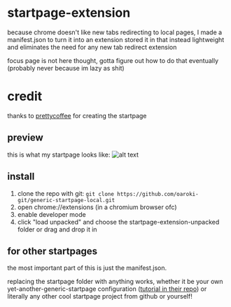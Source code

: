 # startpage-extension
because chrome doesn't like new tabs redirecting to local pages, I made a manifest.json to turn it into an extension stored it in that instead
lightweight and eliminates the need for any new tab redirect extension

focus page is not here thought, gotta figure out how to do that eventually (probably never because im lazy as shit)

# credit
thanks to [prettycoffee](https://github.com/PrettyCoffee/yet-another-generic-startpage) for creating the startpage

## preview
this is what my startpage looks like:
![alt text](https://github.com/oaroki-git/startpage-extension/blob/main/startpage.png)

## install
1. clone the repo with git: ```git clone https://github.com/oaroki-git/generic-startpage-local.git```
3. open chrome://extensions (in a chromium browser ofc)
4. enable developer mode
5. click "load unpacked" and choose the startpage-extension-unpacked folder or drag and drop it in

## for other startpages
the most important part of this is just the manifest.json.

replacing the startpage folder with anything works, whether it be your own yet-another-generic-startpage configuration ([tutorial in their repo](https://github.com/PrettyCoffee/yet-another-generic-startpage)) or literally any other cool startpage project from github or yourself!
